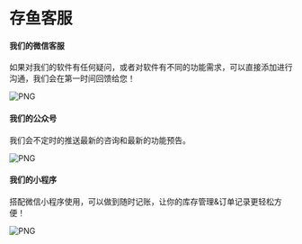 # 存鱼客服



#### 我们的微信客服

如果对我们的软件有任何疑问，或者对软件有不同的功能需求，可以直接添加进行沟通，我们会在第一时间回馈给您！

<img src="https://x-account.oss-cn-shenzhen.aliyuncs.com/public/weixin_kefu.jpg?x-oss-process=image/resize,m_fill,h_200,w_200,limit_0" alt="PNG"/>

#### 我们的公众号

我们会不定时的推送最新的咨询和最新的功能预告。

<img src="https://x-account.oss-cn-shenzhen.aliyuncs.com/public/weixin_gongzhonghao.jpg?x-oss-process=image/resize,m_fill,h_200,w_200,limit_0" alt="PNG" />

#### 我们的小程序

搭配微信小程序使用，可以做到随时记账，让你的库存管理&订单记录更轻松方便！

<img src="https://x-account.oss-cn-shenzhen.aliyuncs.com/cdn/assests/qrcode.png?x-oss-process=image/resize,m_fill,h_200,w_200,limit_0" alt="PNG"/>